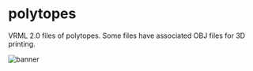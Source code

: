 # polytopes

VRML 2.0 files of polytopes.  Some files have associated OBJ files for 3D printing.


![banner](https://user-images.githubusercontent.com/4163356/134788997-866037b2-1113-409d-bd4d-5acabb56bb88.jpg)
